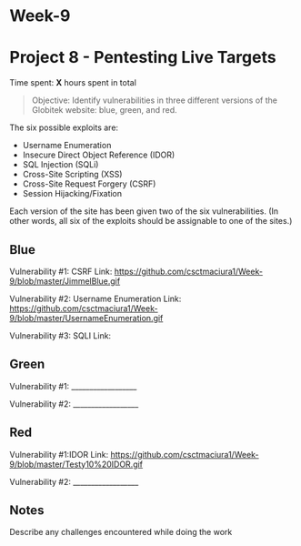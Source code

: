 # Week-9
# Project 8 - Pentesting Live Targets

Time spent: **X** hours spent in total

> Objective: Identify vulnerabilities in three different versions of the Globitek website: blue, green, and red.

The six possible exploits are:
* Username Enumeration
* Insecure Direct Object Reference (IDOR)
* SQL Injection (SQLi)
* Cross-Site Scripting (XSS)
* Cross-Site Request Forgery (CSRF)
* Session Hijacking/Fixation

Each version of the site has been given two of the six vulnerabilities. (In other words, all six of the exploits should be assignable to one of the sites.)

## Blue

Vulnerability #1: CSRF
Link: https://github.com/csctmaciura1/Week-9/blob/master/JimmelBlue.gif

Vulnerability #2: Username Enumeration
Link: https://github.com/csctmaciura1/Week-9/blob/master/UsernameEnumeration.gif

Vulnerability #3: SQLI
Link: 


## Green

Vulnerability #1: __________________

Vulnerability #2: __________________


## Red

Vulnerability #1:IDOR
Link: https://github.com/csctmaciura1/Week-9/blob/master/Testy10%20IDOR.gif

Vulnerability #2: __________________


## Notes

Describe any challenges encountered while doing the work
